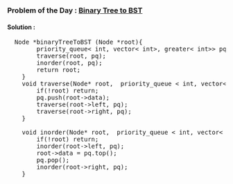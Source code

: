 ### Problem of the Day : [Binary Tree to BST](https://practice.geeksforgeeks.org/problems/binary-tree-to-bst/1)

#### Solution :
<pre>
  Node *binaryTreeToBST (Node *root){
        priority_queue< int, vector< int>, greater< int>> pq;
        traverse(root, pq);
        inorder(root, pq);
        return root;
    }
    void traverse(Node* root,  priority_queue < int, vector< int>, greater< int>> &pq){
        if(!root) return;
        pq.push(root->data);
        traverse(root->left, pq);
        traverse(root->right, pq);
    }
    
    void inorder(Node* root,  priority_queue < int, vector< int>, greater< int>> &pq){
        if(!root) return;
        inorder(root->left, pq);
        root->data = pq.top();
        pq.pop();
        inorder(root->right, pq);
    }
</pre>
